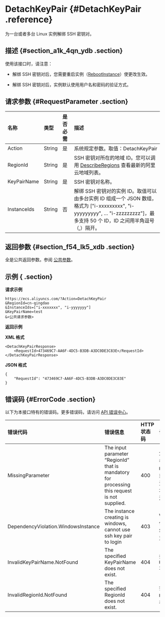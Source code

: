 # DetachKeyPair {#DetachKeyPair .reference}

为一台或者多台 Linux 实例解绑 SSH 密钥对。

## 描述 {#section_a1k_4qn_ydb .section}

使用该接口时，请注意：

-   解绑 SSH 密钥对后，您需要重启实例（[RebootInstance](cn.zh-CN/API参考/实例/RebootInstance.md#)）使更改生效。

-   解绑 SSH 密钥对后，实例默认使用用户名和密码的验证方式。


## 请求参数 {#RequestParameter .section}

|名称|类型|是否必需|描述|
|:-|:-|:---|:-|
|Action|String|是|系统规定参数。取值：DetachKeyPair|
|RegionId|String|是|SSH 密钥对所在的地域 ID。您可以调用 [DescribeRegions](cn.zh-CN/API参考/地域/DescribeRegions.md#) 查看最新的阿里云地域列表。|
|KeyPairName|String|是|SSH 密钥对名称。|
|InstanceIds|String|否|解绑 SSH 密钥对的实例 ID。取值可以由多台实例 ID 组成一个 JSON 数组，格式为 \["i-xxxxxxxxx", "i-yyyyyyyyy", … "i-zzzzzzzzz"\]，最多支持 50 个 ID，ID 之间用半角逗号（,）隔开。|

## 返回参数 {#section_f54_lk5_xdb .section}

全是公共返回参数。参阅 [公共参数](cn.zh-CN/API参考/HTTP调用方式/公共参数.md#)。

## 示例 { .section}

**请求示例** 

```
https://ecs.aliyuncs.com/?Action=DetachKeyPair
&RegionId=cn-qingdao
&InstanceIds=["i-xxxxxxx", "i-yyyyyyy"]
&KeyPairName=test
&<公共请求参数>
```

**返回示例** 

**XML 格式**

```
<DetachKeyPairResponse>
    <RequestId>473469C7-AA6F-4DC5-B3DB-A3DC0DE3C83E</RequestId>
</DetachKeyPairResponse>
```

 **JSON 格式** 

```
{
    "RequestId": "473469C7-AA6F-4DC5-B3DB-A3DC0DE3C83E"
}
```

## 错误码 {#ErrorCode .section}

以下为本接口特有的错误码。更多错误码，请访问 [API 错误中心](https://error-center.aliyun.com/status/product/Ecs)。

|错误代码|错误信息|HTTP 状态码|说明|
|:---|:---|:-------|:-|
|MissingParameter|The input parameter “RegionId” that is mandatory for processing this request is not supplied.|400|您需要指定参数 `RegionId`。或者您暂时无法使用该地域的资源。|
|DependencyViolation.WindowsInstance|The instance creating is windows, cannot use ssh key pair to login|403|Windows 实例不支持 SSH 密钥对。|
|InvalidKeyPairName.NotFound|The specified KeyPairName does not exist.|404|指定的 `KeyPairName` 不存在。|
|InvalidRegionId.NotFound|The specified RegionId does not exist.|404|指定的 `RegionId` 不存在。|

